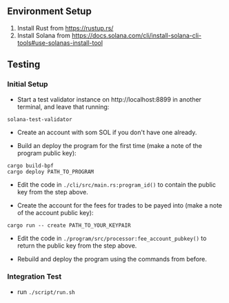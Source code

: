## Environment Setup
1. Install Rust from https://rustup.rs/
2. Install Solana from https://docs.solana.com/cli/install-solana-cli-tools#use-solanas-install-tool

## Testing

### Initial Setup

- Start a test validator instance on http://localhost:8899 in another terminal, and leave that running:

```
solana-test-validator
```

- Create an account with som SOL if you don't have one already.

- Build an deploy the program for the first time (make a note of the program public key):

```
cargo build-bpf
cargo deploy PATH_TO_PROGRAM
```

- Edit the code in `./cli/src/main.rs:program_id()` to contain the public key from the step above.

- Create the account for the fees for trades to be payed into (make a note of the account public key):

```
cargo run -- create PATH_TO_YOUR_KEYPAIR
```

- Edit the code in `./program/src/processor:fee_account_pubkey()` to return the public key from the step above.

- Rebuild and deploy the program using the commands from before.

### Integration Test

- run `./script/run.sh`